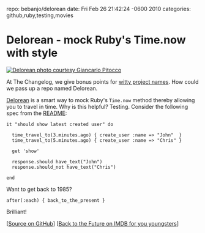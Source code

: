 repo: bebanjo/delorean
date: Fri Feb 26 21:42:24 -0600 2010
categories: github,ruby,testing,movies

#  Delorean - mock Ruby's Time.now with style

[![Delorean photo courtesy Giancarlo Pitocco](http://dl.dropbox.com/u/645329/delorean.png)](http://github.com/bebanjo/delorean)

At The Changelog, we give bonus points for [witty project names](http://thechangelog.com/post/322569039/configliere-lightweight-configuration-management-for-rub). How could we pass up a repo named Delorean. 

[Delorean](http://github.com/bebanjo/delorean) is a smart way to mock Ruby's `Time.now` method thereby allowing you to travel in time. Why is this helpful? Testing. Consider the following spec from the [README](http://github.com/bebanjo/delorean#readme):

    it "should show latest created user" do

      time_travel_to(3.minutes.ago) { create_user :name => "John"  }
      time_travel_to(5.minutes.ago) { create_user :name => "Chris" }

      get 'show'

      response.should have_text("John")
      response.should_not have_text("Chris")

    end

Want to get back to 1985?

    after(:each) { back_to_the_present }

Brilliant!

[[Source on GitHub](http://github.com/bebanjo/delorean)] [[Back to the Future on IMDB for you youngsters](http://www.imdb.com/title/tt0088763/)]
